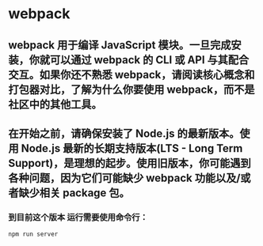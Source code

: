 # webpack

## webpack 用于编译 JavaScript 模块。一旦完成安装，你就可以通过 webpack 的 CLI 或 API 与其配合交互。如果你还不熟悉 webpack，请阅读核心概念和打包器对比，了解为什么你要使用 webpack，而不是社区中的其他工具。
## 在开始之前，请确保安装了 Node.js 的最新版本。使用 Node.js 最新的长期支持版本(LTS - Long Term Support)，是理想的起步。使用旧版本，你可能遇到各种问题，因为它们可能缺少 webpack 功能以及/或者缺少相关 package 包。

### 到目前这个版本 运行需要使用命令行：
    npm run server